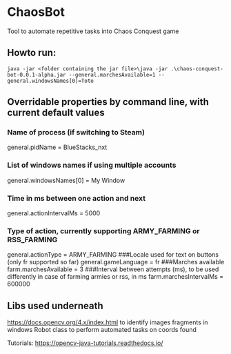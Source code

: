 # ChaosBot
Tool to automate repetitive tasks into Chaos Conquest game


## Howto run:
`java -jar <folder containing the jar file>\java -jar .\chaos-conquest-bot-0.0.1-alpha.jar --general.marchesAvailable=1 --general.windowsNames[0]=Toto`


## Overridable properties by command line, with current default values
### Name of process (if switching to Steam)
general.pidName = BlueStacks_nxt 
### List of windows names if using multiple accounts
general.windowsNames[0] = My Window
### Time in ms between one action and next
general.actionIntervalMs = 5000
### Type of action, currently supporting ARMY_FARMING or RSS_FARMING
general.actionType = ARMY_FARMING
###Locale used for text on buttons (only fr supported so far)
general.gameLanguage = fr
###Marches available
farm.marchesAvailable = 3
###Interval between attempts (ms), to be used differently in case of farming armies or rss, in ms
farm.marchesIntervalMs = 600000



## Libs used underneath
https://docs.opencv.org/4.x/index.html to identify images fragments in windows 
Robot class to perform automated tasks on coords found

Tutorials:
https://opencv-java-tutorials.readthedocs.io/
